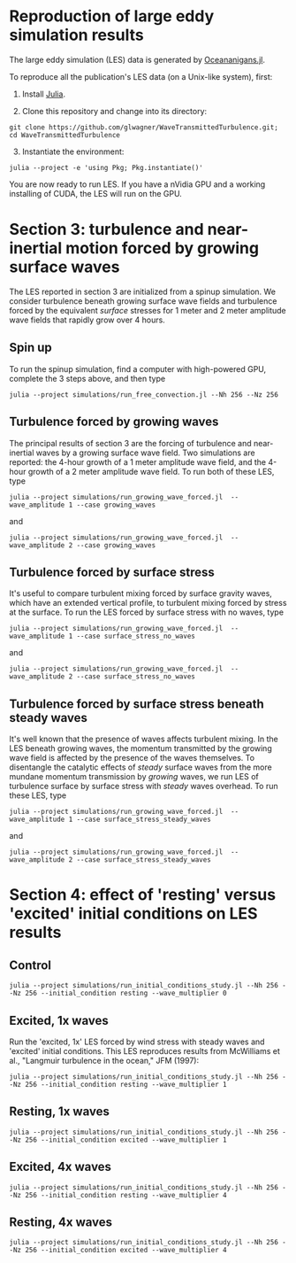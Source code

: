 # Reproduction of large eddy simulation results

The large eddy simulation (LES) data is generated by [Oceananigans.jl](https://github.com/climate-machine/Oceananigans.jl).

To reproduce all the publication's LES data (on a Unix-like system), first:

1. Install [Julia](https://julialang.org).

2. Clone this repository and change into its directory: 

```
git clone https://github.com/glwagner/WaveTransmittedTurbulence.git; cd WaveTransmittedTurbulence
```

3. Instantiate the environment: 

```
julia --project -e 'using Pkg; Pkg.instantiate()'
```

You are now ready to run LES. If you have a nVidia GPU and a working installing of CUDA, the LES will run on the GPU.

# Section 3: turbulence and near-inertial motion forced by growing surface waves

The LES reported in section 3 are initialized from a spinup simulation. 
We consider turbulence beneath growing surface wave fields and turbulence forced by the equivalent _surface_ stresses for 1 meter and 2 meter amplitude wave fields that rapidly grow over 4 hours.

## Spin up

To run the spinup simulation, find a computer with high-powered GPU, complete the 3 steps above, and then type

```
julia --project simulations/run_free_convection.jl --Nh 256 --Nz 256
```

## Turbulence forced by growing waves

The principal results of section 3 are the forcing of turbulence and near-inertial waves by a growing 
surface wave field. Two simulations are reported: the 4-hour growth of a 1 meter amplitude wave field,
and the 4-hour growth of a 2 meter amplitude wave field. To run both of these LES, type

```
julia --project simulations/run_growing_wave_forced.jl  --wave_amplitude 1 --case growing_waves
```

and

```
julia --project simulations/run_growing_wave_forced.jl  --wave_amplitude 2 --case growing_waves
```

## Turbulence forced by surface stress

It's useful to compare turbulent mixing forced by surface gravity waves, which have an extended vertical profile,
to turbulent mixing forced by stress at the surface. To run the LES forced by surface stress with no waves, type

```
julia --project simulations/run_growing_wave_forced.jl  --wave_amplitude 1 --case surface_stress_no_waves
```

and

```
julia --project simulations/run_growing_wave_forced.jl  --wave_amplitude 2 --case surface_stress_no_waves
```

## Turbulence forced by surface stress beneath steady waves

It's well known that the presence of waves affects turbulent mixing. In the LES beneath growing waves, the momentum 
transmitted by the growing wave field is affected by the presence of the waves themselves. To disentangle the 
catalytic effects of _steady_ surface waves from the more mundane momentum transmission by _growing_ waves,
we run LES of turbulence surface by surface stress with *steady* waves overhead. To run these LES, type

```
julia --project simulations/run_growing_wave_forced.jl  --wave_amplitude 1 --case surface_stress_steady_waves
```

and

```
julia --project simulations/run_growing_wave_forced.jl  --wave_amplitude 2 --case surface_stress_steady_waves
```

# Section 4: effect of 'resting' versus 'excited' initial conditions on LES results
 
## Control

```
julia --project simulations/run_initial_conditions_study.jl --Nh 256 --Nz 256 --initial_condition resting --wave_multiplier 0
```

## Excited, 1x waves

Run the 'excited, 1x' LES forced by wind stress with steady waves and 'excited' initial conditions. This LES reproduces results from McWilliams et al., "Langmuir turbulence in the ocean," JFM (1997):

```
julia --project simulations/run_initial_conditions_study.jl --Nh 256 --Nz 256 --initial_condition resting --wave_multiplier 1
```

## Resting, 1x waves

```
julia --project simulations/run_initial_conditions_study.jl --Nh 256 --Nz 256 --initial_condition excited --wave_multiplier 1
```

## Excited, 4x waves

```
julia --project simulations/run_initial_conditions_study.jl --Nh 256 --Nz 256 --initial_condition resting --wave_multiplier 4
```

## Resting, 4x waves

```
julia --project simulations/run_initial_conditions_study.jl --Nh 256 --Nz 256 --initial_condition excited --wave_multiplier 4
```
